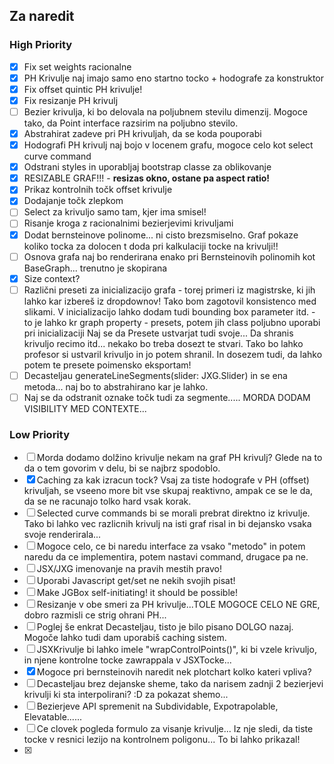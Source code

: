 ## Za naredit

### High Priority

- [x] Fix set weights racionalne
- [x] PH Krivulje naj imajo samo eno startno tocko + hodografe za konstruktor
- [x] Fix offset quintic PH krivulje!
- [x] Fix resizanje PH krivulj
- [ ] Bezier krivulja, ki bo delovala na poljubnem stevilu dimenzij. Mogoce tako, da Point interface razsirim na
  poljubno stevilo.
- [x] Abstrahirat zadeve pri PH krivuljah, da se koda pouporabi
- [x] Hodografi PH krivulj naj bojo v locenem grafu, mogoce celo kot select curve command
- [x] Odstrani styles in uporabljaj bootstrap classe za oblikovanje
- [x] RESIZABLE GRAF!!! - **resizas okno, ostane pa aspect ratio!**
- [x] Prikaz kontrolnih točk offset krivulje
- [x] Dodajanje točk zlepkom
- [ ] Select za krivuljo samo tam, kjer ima smisel!
- [ ] Risanje kroga z racionalnimi bezierjevimi krivuljami
- [x] Dodat bernsteinove polinome... ni cisto brezsmiselno. Graf pokaze koliko tocka za dolocen t doda pri kalkulaciji
  tocke na krivulji!!
- [ ] Osnova grafa naj bo renderirana enako pri Bernsteinovih polinomih kot BaseGraph... trenutno je skopirana
- [x] Size context?
- [ ] Različni preseti za inicializacijo grafa - torej primeri iz magistrske, ki jih lahko kar izbereš iz dropdownov!
  Tako bom zagotovil konsistenco med slikami. V inicializacijo lahko dodam tudi bounding box parameter itd. - to je
  lahko kr graph property - presets, potem jih class poljubno uporabi pri inicializaciji
  Naj se da Presete ustvarjat tudi svoje... Da shranis krivuljo recimo itd... nekako bo treba dosezt te stvari.
  Tako bo lahko profesor si ustvaril krivuljo in jo potem shranil. In dosezem tudi, da lahko potem te presete poimensko
  eksportam!
- [ ] Decasteljau generateLineSegments(slider: JXG.Slider) in se ena metoda... naj bo to abstrahirano kar je lahko.
- [ ] Naj se da odstranit oznake točk tudi za segmente..... MORDA DODAM VISIBILITY MED CONTEXTE...

### Low Priority

- [ ] Morda dodamo dolžino krivulje nekam na graf PH krivulj? Glede na to da o tem govorim v delu, bi se najbrz
  spodoblo.
- [x] Caching za kak izracun tock? Vsaj za tiste hodografe v PH (offset) krivuljah, se vseeno more bit vse skupaj
  reaktivno, ampak ce se le da, da se ne racunajo tolko hard vsak korak.
- [ ] Selected curve commands bi se morali prebrat direktno iz krivulje. Tako bi lahko vec razlicnih krivulj na isti
  graf risal in bi dejansko vsaka svoje renderirala...
- [ ] Mogoce celo, ce bi naredu interface za vsako "metodo" in potem naredu da ce implementira, potem nastavi command,
  drugace pa ne.
- [ ] JSX/JXG imenovanje na pravih mestih pravo!
- [ ] Uporabi Javascript get/set ne nekih svojih pisat!
- [ ] Make JGBox self-initiating! it should be possible!
- [ ] Resizanje v obe smeri za PH krivulje...TOLE MOGOCE CELO NE GRE, dobro razmisli ce strig ohrani PH...
- [ ] Poglej še enkrat Decasteljau, tisto je bilo pisano DOLGO nazaj. Mogoče lahko tudi dam uporabiš caching sistem.
- [ ] JSXKrivulje bi lahko imele "wrapControlPoints()", ki bi vzele krivuljo, in njene kontrolne tocke zawrappala v
  JSXTocke...
- [x] Mogoce pri bernsteinovih naredit nek plotchart kolko kateri vpliva?
- [ ] Decasteljau brez dejanske sheme, tako da narisem zadnji 2 bezierjevi krivulji ki sta interpolirani? :D za pokazat
  shemo...
- [ ] Bezierjeve API spremenit na Subdividable, Expotrapolable, Elevatable......
- [ ] Ce clovek pogleda formulo za visanje krivulje... Iz nje sledi, da tiste tocke v resnici lezijo na kontrolnem
  poligonu... To bi lahko prikazal!
- [x]